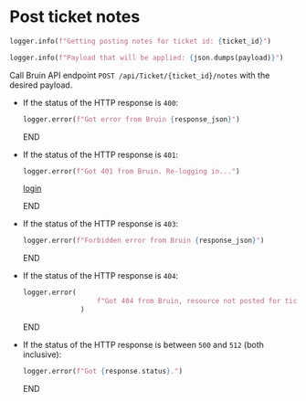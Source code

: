 # Post ticket notes

```python
logger.info(f"Getting posting notes for ticket id: {ticket_id}")

logger.info(f"Payload that will be applied: {json.dumps(payload)}")
```

Call Bruin API endpoint `POST /api/Ticket/{ticket_id}/notes` with the desired payload.

* If the status of the HTTP response is `400`:
  ```python
  logger.error(f"Got error from Bruin {response_json}")
  ```
  END

* If the status of the HTTP response is `401`:
  ```python
  logger.error(f"Got 401 from Bruin. Re-logging in...")
  ```
  [login](../../clients/bruin_client/login.md)

  END

* If the status of the HTTP response is `403`:
  ```python
  logger.error(f"Forbidden error from Bruin {response_json}")
  ```
  END

* If the status of the HTTP response is `404`:
  ```python
  logger.error(
                    f"Got 404 from Bruin, resource not posted for ticket_id {ticket_id} with payload {payload}"
                )
  ```
  END

* If the status of the HTTP response is between `500` and `512` (both inclusive):
  ```python
  logger.error(f"Got {response.status}.")
  ```
  END